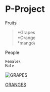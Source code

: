 # P-Project
Fruits
> *Grapes\
> *Orange\
> *mango\

People 
    
    Female\
    Male 

![GRAPES](https://cdn.shopify.com/s/files/1/0018/8327/5325/products/red-seedless-grapes.jpg?v=1611913012)

[ORANGES](https://www.google.com/url?sa=i&url=https%3A%2F%2Fwww.medicalnewstoday.com%2Farticles%2F272782&psig=AOvVaw1NapXoXRfSZlffdRtr1ali&ust=1633689241050000&source=images&cd=vfe&ved=0CAsQjRxqFwoTCOCAremMuPMCFQAAAAAdAAAAABAD)
